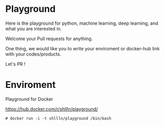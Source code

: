 # Playground
Here is the playground for python, machine learning, deep learning, and what you are interested in.

Welcome your Pull requests for anything.

One thing, we would like you to write your enviroment or docker-hub link with your codes/products.

Let's PR !

# Enviroment
Playground for Docker

https://hub.docker.com/r/shllln/playground/

`# docker run -i -t shllln/playground /bin/bash`
